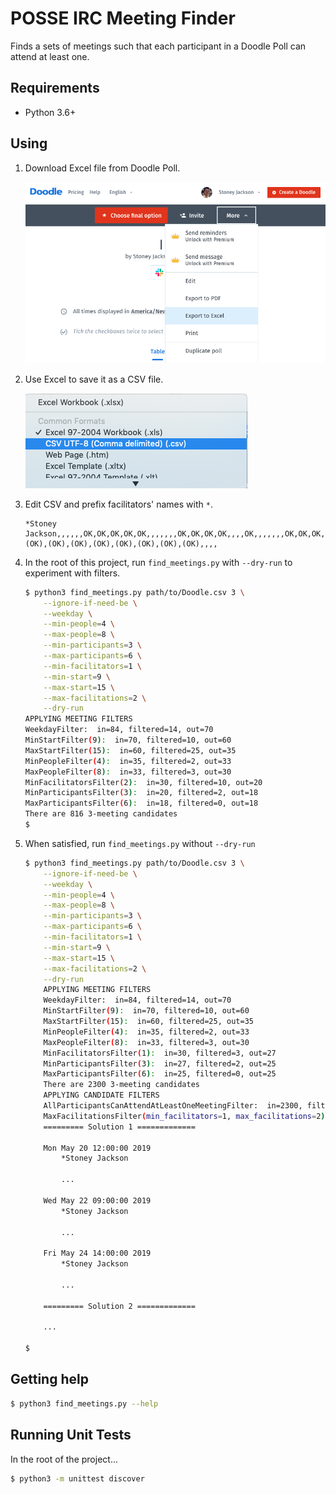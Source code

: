 # POSSE IRC Meeting Finder

Finds a sets of meetings such that each participant in a Doodle Poll can attend
at least one.

## Requirements

* Python 3.6+

## Using

1. Download Excel file from Doodle Poll.

    ![Export to Excel](assets/ExportToExcel.png)

2. Use Excel to save it as a CSV file.

    ![Save as CSV](assets/SaveAsCsv.png)

3. Edit CSV and prefix facilitators' names with `*`.
    ```CSV
    *Stoney Jackson,,,,,,OK,OK,OK,OK,OK,,,,,,,OK,OK,OK,OK,,,,OK,,,,,,,OK,OK,OK,OK,OK,OK,OK,,,,,,,,OK,OK,OK,OK,OK,OK,OK,OK,,,,,,,OK,OK,OK,OK,OK,OK,OK,,,,,,,,(OK),(OK),(OK),(OK),(OK),(OK),(OK),(OK),,,,
    ```

4. In the root of this project, run `find_meetings.py` with `--dry-run` to experiment with filters.

    ```bash
    $ python3 find_meetings.py path/to/Doodle.csv 3 \
        --ignore-if-need-be \
        --weekday \
        --min-people=4 \
        --max-people=8 \
        --min-participants=3 \
        --max-participants=6 \
        --min-facilitators=1 \
        --min-start=9 \
        --max-start=15 \
        --max-facilitations=2 \
        --dry-run
    APPLYING MEETING FILTERS
    WeekdayFilter:  in=84, filtered=14, out=70
    MinStartFilter(9):  in=70, filtered=10, out=60
    MaxStartFilter(15):  in=60, filtered=25, out=35
    MinPeopleFilter(4):  in=35, filtered=2, out=33
    MaxPeopleFilter(8):  in=33, filtered=3, out=30
    MinFacilitatorsFilter(2):  in=30, filtered=10, out=20
    MinParticipantsFilter(3):  in=20, filtered=2, out=18
    MaxParticipantsFilter(6):  in=18, filtered=0, out=18
    There are 816 3-meeting candidates
    $
    ```

5. When satisfied, run `find_meetings.py` without `--dry-run`

    ```bash
    $ python3 find_meetings.py path/to/Doodle.csv 3 \
        --ignore-if-need-be \
        --weekday \
        --min-people=4 \
        --max-people=8 \
        --min-participants=3 \
        --max-participants=6 \
        --min-facilitators=1 \
        --min-start=9 \
        --max-start=15 \
        --max-facilitations=2 \
        --dry-run
        APPLYING MEETING FILTERS
        WeekdayFilter:  in=84, filtered=14, out=70
        MinStartFilter(9):  in=70, filtered=10, out=60
        MaxStartFilter(15):  in=60, filtered=25, out=35
        MinPeopleFilter(4):  in=35, filtered=2, out=33
        MaxPeopleFilter(8):  in=33, filtered=3, out=30
        MinFacilitatorsFilter(1):  in=30, filtered=3, out=27
        MinParticipantsFilter(3):  in=27, filtered=2, out=25
        MaxParticipantsFilter(6):  in=25, filtered=0, out=25
        There are 2300 3-meeting candidates
        APPLYING CANDIDATE FILTERS
        AllParticipantsCanAttendAtLeastOneMeetingFilter:  in=2300, filtered=2298, out=2
        MaxFacilitationsFilter(min_facilitators=1, max_facilitations=2):  in=2, filtered=0, out=2
        ========= Solution 1 =============

        Mon May 20 12:00:00 2019
            *Stoney Jackson

            ...

        Wed May 22 09:00:00 2019
            *Stoney Jackson

            ...

        Fri May 24 14:00:00 2019
            *Stoney Jackson

            ...

        ========= Solution 2 =============

        ...

    $
    ```


## Getting help

```bash
$ python3 find_meetings.py --help
```

## Running Unit Tests

In the root of the project...

```bash
$ python3 -m unittest discover
```
